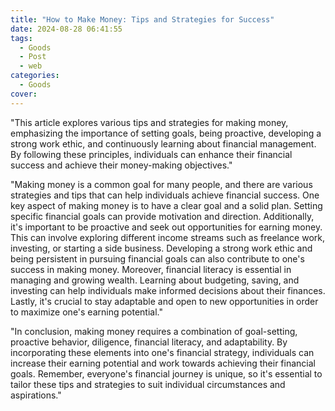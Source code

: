 ```yaml
---
title: "How to Make Money: Tips and Strategies for Success"
date: 2024-08-28 06:41:55
tags:
  - Goods
  - Post
  - web
categories:
  - Goods
cover: 
---
```


"This article explores various tips and strategies for making money, emphasizing the importance of setting goals, being proactive, developing a strong work ethic, and continuously learning about financial management. By following these principles, individuals can enhance their financial success and achieve their money-making objectives."

"Making money is a common goal for many people, and there are various strategies and tips that can help individuals achieve financial success. One key aspect of making money is to have a clear goal and a solid plan. Setting specific financial goals can provide motivation and direction. Additionally, it's important to be proactive and seek out opportunities for earning money. This can involve exploring different income streams such as freelance work, investing, or starting a side business. Developing a strong work ethic and being persistent in pursuing financial goals can also contribute to one's success in making money. Moreover, financial literacy is essential in managing and growing wealth. Learning about budgeting, saving, and investing can help individuals make informed decisions about their finances. Lastly, it's crucial to stay adaptable and open to new opportunities in order to maximize one's earning potential."

"In conclusion, making money requires a combination of goal-setting, proactive behavior, diligence, financial literacy, and adaptability. By incorporating these elements into one's financial strategy, individuals can increase their earning potential and work towards achieving their financial goals. Remember, everyone's financial journey is unique, so it's essential to tailor these tips and strategies to suit individual circumstances and aspirations."
